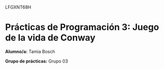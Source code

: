 LFGXNT68H

# Prácticas de Programación 3: Juego de la vida de Conway
**Alumno/a:** Tamia Bosch

**Grupo de prácticas:** Grupo 03
